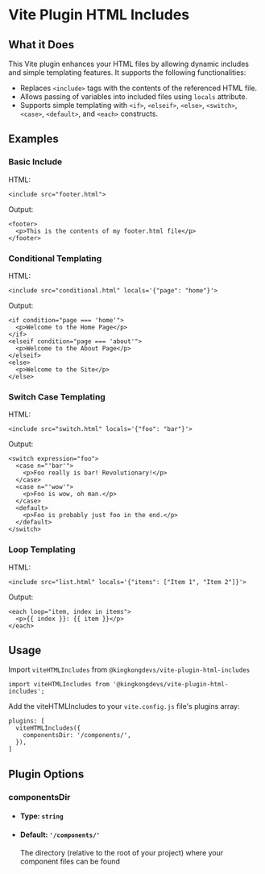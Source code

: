 # Vite Plugin HTML Includes

## What it Does
This Vite plugin enhances your HTML files by allowing dynamic includes and simple templating features. It supports the following functionalities:
- Replaces `<include>` tags with the contents of the referenced HTML file.
- Allows passing of variables into included files using `locals` attribute.
- Supports simple templating with `<if>`, `<elseif>`, `<else>`, `<switch>`, `<case>`, `<default>`, and `<each>` constructs.

## Examples

### Basic Include
HTML:
```
<include src="footer.html">
```

Output:
```
<footer>
  <p>This is the contents of my footer.html file</p>
</footer>
```

### Conditional Templating
HTML:
```
<include src="conditional.html" locals='{"page": "home"}'>
```

Output:
```
<if condition="page === 'home'">
  <p>Welcome to the Home Page</p>
</if>
<elseif condition="page === 'about'">
  <p>Welcome to the About Page</p>
</elseif>
<else>
  <p>Welcome to the Site</p>
</else>
```

### Switch Case Templating

HTML:
```
<include src="switch.html" locals='{"foo": "bar"}'>
```

Output:
```
<switch expression="foo">
  <case n="'bar'">
    <p>Foo really is bar! Revolutionary!</p>
  </case>
  <case n="'wow'">
    <p>Foo is wow, oh man.</p>
  </case>
  <default>
    <p>Foo is probably just foo in the end.</p>
  </default>
</switch>
```

### Loop Templating

HTML:
```
<include src="list.html" locals='{"items": ["Item 1", "Item 2"]}'>
```

Output:
```
<each loop="item, index in items">
  <p>{{ index }}: {{ item }}</p>
</each>
```


## Usage
Import `viteHTMLIncludes` from `@kingkongdevs/vite-plugin-html-includes`

```
import viteHTMLIncludes from '@kingkongdevs/vite-plugin-html-includes';
```


Add the viteHTMLIncludes to your `vite.config.js` file's plugins array:
```
plugins: [
  viteHTMLIncludes({
    componentsDir: '/components/',
  }),
]
```

## Plugin Options
### componentsDir
- #### Type: `string`
- #### Default: `'/components/'`
  The directory (relative to the root of your project) where your component files can be found
